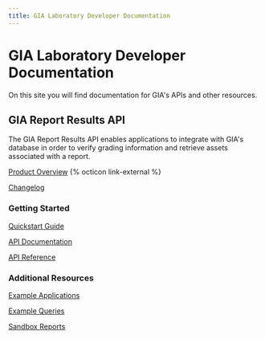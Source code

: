 ```yaml
---
title: GIA Laboratory Developer Documentation
---
```


# GIA Laboratory Developer Documentation

On this site you will find documentation for GIA's APIs and other resources.

## GIA Report Results API

The GIA Report Results API enables applications to integrate with GIA's database in order to verify grading information and retrieve assets associated with a report. 

[Product Overview](https://www.gia.edu/report-results-api) {% octicon link-external %}

[Changelog](/report-results/changelog)

### Getting Started

[Quickstart Guide](/report-results/quickstart)

[API Documentation](/report-results/docs)

[API Reference](/report-results/reference)

### Additional Resources

[Example Applications](https://github.com/GIALaboratory/report-results-api-examples)

[Example Queries](/report-results/example-queries)

[Sandbox Reports](/report-results/sandbox-reports)
